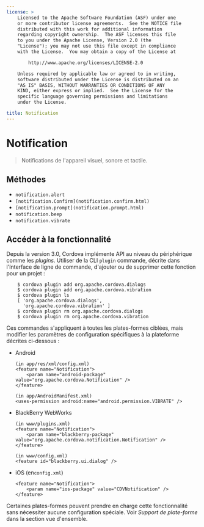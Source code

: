 ```yaml
---
license: >
    Licensed to the Apache Software Foundation (ASF) under one
    or more contributor license agreements.  See the NOTICE file
    distributed with this work for additional information
    regarding copyright ownership.  The ASF licenses this file
    to you under the Apache License, Version 2.0 (the
    "License"); you may not use this file except in compliance
    with the License.  You may obtain a copy of the License at

        http://www.apache.org/licenses/LICENSE-2.0

    Unless required by applicable law or agreed to in writing,
    software distributed under the License is distributed on an
    "AS IS" BASIS, WITHOUT WARRANTIES OR CONDITIONS OF ANY
    KIND, either express or implied.  See the License for the
    specific language governing permissions and limitations
    under the License.

title: Notification
---
```


# Notification

> Notifications de l'appareil visuel, sonore et tactile.

## Méthodes

*   `notification.alert`
*   `[notification.Confirm](notification.confirm.html)`
*   `[notification.prompt](notification.prompt.html)`
*   `notification.beep`
*   `notification.vibrate`

## Accéder à la fonctionnalité

Depuis la version 3.0, Cordova implémente API au niveau du périphérique comme les *plugins*. Utiliser de la CLI `plugin` commande, décrite dans l'Interface de ligne de commande, d'ajouter ou de supprimer cette fonction pour un projet :

        $ cordova plugin add org.apache.cordova.dialogs
        $ cordova plugin add org.apache.cordova.vibration
        $ cordova plugin ls
        [ 'org.apache.cordova.dialogs',
          'org.apache.cordova.vibration' ]
        $ cordova plugin rm org.apache.cordova.dialogs
        $ cordova plugin rm org.apache.cordova.vibration
    

Ces commandes s'appliquent à toutes les plates-formes ciblées, mais modifier les paramètres de configuration spécifiques à la plateforme décrites ci-dessous :

*   Android
    
        (in app/res/xml/config.xml)
        <feature name="Notification">
            <param name="android-package" value="org.apache.cordova.Notification" />
        </feature>
        
        (in app/AndroidManifest.xml)
        <uses-permission android:name="android.permission.VIBRATE" />
        

*   BlackBerry WebWorks
    
        (in www/plugins.xml)
        <feature name="Notification">
            <param name="blackberry-package" value="org.apache.cordova.notification.Notification" />
        </feature>
        
        (in www/config.xml)
        <feature id="blackberry.ui.dialog" />
        

*   iOS (en`config.xml`)
    
        <feature name="Notification">
            <param name="ios-package" value="CDVNotification" />
        </feature>
        

Certaines plates-formes peuvent prendre en charge cette fonctionnalité sans nécessiter aucune configuration spéciale. Voir *Support de plate-forme* dans la section vue d'ensemble.
